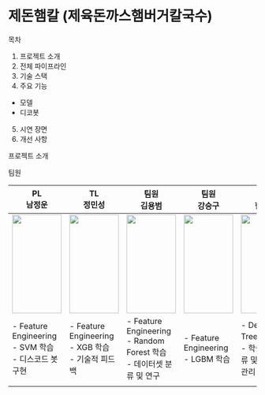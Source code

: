 제돈햄칼 (제육돈까스햄버거칼국수)
==================================
목차
1. 프로젝트 소개
2. 전체 파이프라인
3. 기술 스택
4. 주요 기능
   
  - 모델
  - 디코봇
    
5. 시연 장면
6. 개선 사항

프로젝트 소개

팀원

| PL<br>남정운                                                                                                          | TL<br>정민성                                                                                                          | 팀원<br>김용범                                                                                                        | 팀원<br>강승구                                                                                                        | 팀원<br>한승헌                                                                                                        |
|-----------------------------------------------------------------------------------------------------------------------|-----------------------------------------------------------------------------------------------------------------------|-----------------------------------------------------------------------------------------------------------------------|-----------------------------------------------------------------------------------------------------------------------|-----------------------------------------------------------------------------------------------------------------------|
| <img src="https://github.com/user-attachments/assets/17984ec1-4d16-427e-89ed-ca4e42478b62" width="100" height="200"/> | <img src="https://github.com/user-attachments/assets/020342da-9da4-45cf-a756-44d3f102d723" width="100" height="200"/> | <img src="https://github.com/user-attachments/assets/9fe7ca3b-eeb5-4984-b063-34545cdf2456" width="100" height="200"/> | <img src="https://github.com/user-attachments/assets/a5e88cbb-4696-461f-978f-edf95d58d054" width="100" height="200"/> | <img src="https://github.com/user-attachments/assets/a5e88cbb-4696-461f-978f-edf95d58d054" width="100" height="200"/> |
| - Feature Engineering<br>- SVM 학습<br>- 디스코드 봇 구현                                                             | - Feature Engineering<br>- XGB 학습<br>- 기술적 피드백                                                                | - Feature Engineering<br>- Random Forest 학습<br>- 데이터셋 분류 및 연구                                              | - Feature Engineering<br>- LGBM 학습                                                                                  | - Decision Tree 학습<br>- 학습 모델 분류 및 데이터셋 관리                                                             |
|                                                                                                                       |                                                                                                                       |                                                                                                                       |                                                                                                                       |                                                                                                                       |
